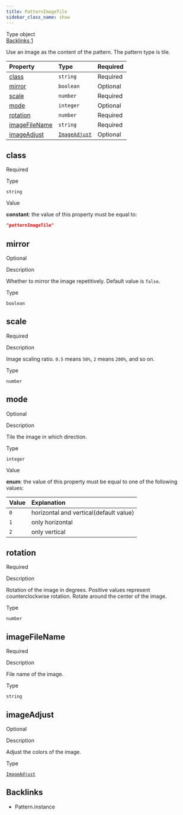 ```yaml
---
title: PatternImageTile
sidebar_class_name: show
---
```


<div className="section-badges">

<div className="badge type">
        <span className="label">Type</span>
        <span className="value">object</span>
      </div>

<a href="#backlinks" className="badge backlinks">
          <span className="label">Backlinks</span>
          <span className="value">1</span>
        </a>

</div>

Use an image as the content of the pattern. The pattern type is tile.

<div className="property-preview">

<div className="property-table">

| Property                        | Type                                                | Required                                            |
| :------------------------------ | :-------------------------------------------------- | :-------------------------------------------------- |
| [class](#class)                 | `string`                                            | <span className="property-required">Required</span> |
| [mirror](#mirror)               | `boolean`                                           | <span className="property-optional">Optional</span> |
| [scale](#scale)                 | `number`                                            | <span className="property-required">Required</span> |
| [mode](#mode)                   | `integer`                                           | <span className="property-optional">Optional</span> |
| [rotation](#rotation)           | `number`                                            | <span className="property-required">Required</span> |
| [imageFileName](#imagefilename) | `string`                                            | <span className="property-required">Required</span> |
| [imageAdjust](#imageadjust)     | [`ImageAdjust`](/specs/vectorgraphics/image-adjust) | <span className="property-optional">Optional</span> |

</div>

</div>

<div className="property">

<div className="property-heading">

## class

<span className="property-required">Required</span>

</div>

<div className="property-item">

Type

`string`

</div>

<div className="property-item">

Value

<div className="value-description">

**constant**: the value of this property must be equal to:

```json
"patternImageTile"
```

</div>

</div>

</div>

<div className="property">

<div className="property-heading">

## mirror

<span className="property-optional">Optional</span>

</div>

<div className="property-item">

Description

Whether to mirror the image repetitively.
Default value is `false`.

</div>

<div className="property-item">

Type

`boolean`

</div>

</div>

<div className="property">

<div className="property-heading">

## scale

<span className="property-required">Required</span>

</div>

<div className="property-item">

Description

Image scaling ratio.
`0.5` means `50%`, `2` means `200%`, and so on.

</div>

<div className="property-item">

Type

`number`

</div>

</div>

<div className="property">

<div className="property-heading">

## mode

<span className="property-optional">Optional</span>

</div>

<div className="property-item">

Description

Tile the image in which direction.

</div>

<div className="property-item">

Type

`integer`

</div>

<div className="property-item">

Value

<div className="value-description">

**enum**: the value of this property must be equal to one of the following values:

| Value | Explanation                                                                    |
| :---- | :----------------------------------------------------------------------------- |
| `0`   | <div className="enum-description">horizontal and vertical(default value)</div> |
| `1`   | <div className="enum-description">only horizontal</div>                        |
| `2`   | <div className="enum-description">only vertical</div>                          |

</div>

</div>

</div>

<div className="property">

<div className="property-heading">

## rotation

<span className="property-required">Required</span>

</div>

<div className="property-item">

Description

Rotation of the image in degrees. Positive values represent counterclockwise rotation. Rotate around the center of the image.

</div>

<div className="property-item">

Type

`number`

</div>

</div>

<div className="property">

<div className="property-heading">

## imageFileName

<span className="property-required">Required</span>

</div>

<div className="property-item">

Description

File name of the image.

</div>

<div className="property-item">

Type

`string`

</div>

</div>

<div className="property">

<div className="property-heading">

## imageAdjust

<span className="property-optional">Optional</span>

</div>

<div className="property-item">

Description

Adjust the colors of the image.

</div>

<div className="property-item">

Type

[`ImageAdjust`](/specs/vectorgraphics/image-adjust)

</div>

</div>

<div id="backlinks" className="section-backlinks">

<div className="backlinks-title"><h2>Backlinks</h2></div>

<ul className="backlinks-list">

<li className="backlink">
      <Link to='/specs/vectorgraphics/pattern#instance'>Pattern.instance</Link>
      </li>

</ul>

</div>

